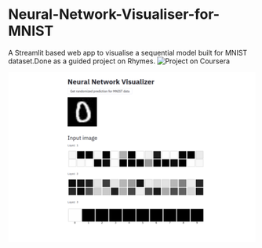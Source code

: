 # Neural-Network-Visualiser-for-MNIST
A Streamlit based web app to visualise a sequential model built for MNIST dataset.Done as a guided project on Rhymes.
![Project on Coursera](https://coursera.org/share/98c6b881a2dfbdd83ae24c242b810870 "Project Certificate")

![](https://raw.githubusercontent.com/Joyoshish/Neural-Network-Visualiser-for-MNIST/master/NN_Visualiser_Sample.png)

